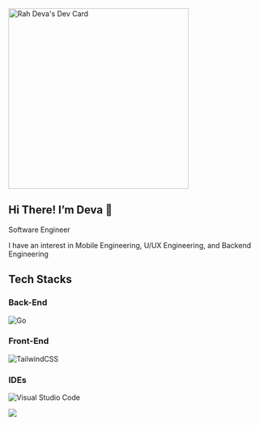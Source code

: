 <div align="left">
  <a href="https://app.daily.dev/rahdeva"><img src="https://api.daily.dev/devcards/v2/VqOAGUtOGoWVLcQPE7PmP.png?type=default&r=ev1" width="356" alt="Rah Deva's Dev Card"/></a>
  <h2>Hi There! I’m Deva 👋</h2
  <p>Software Engineer</p>
  <p>I have an interest in Mobile Engineering, U/UX Engineering, and Backend Engineering</p>
</div>

## Tech Stacks
### Back-End
![Go](https://img.shields.io/badge/go-%2300ADD8.svg?style=for-the-badge&logo=go&logoColor=white)

### Front-End
![TailwindCSS](https://img.shields.io/badge/tailwindcss-%2338B2AC.svg?style=for-the-badge&logo=tailwind-css&logoColor=white)

### IDEs
![Visual Studio Code](https://img.shields.io/badge/Visual%20Studio%20Code-0078d7.svg?style=for-the-badge&logo=visual-studio-code&logoColor=white)  

[![](https://visitcount.itsvg.in/api?id=rahdeva&icon=0&color=0)](https://visitcount.itsvg.in)
